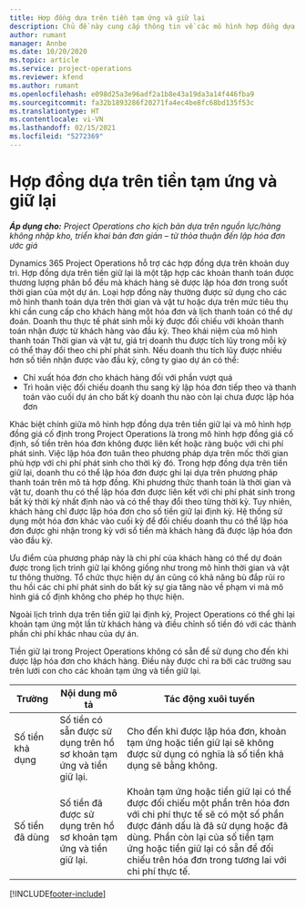 ```yaml
---
title: Hợp đồng dựa trên tiền tạm ứng và giữ lại
description: Chủ đề này cung cấp thông tin về các mô hình hợp đồng dựa trên tiền giữ lại và khoản tạm ứng trong Project Operations.
author: rumant
manager: Annbe
ms.date: 10/20/2020
ms.topic: article
ms.service: project-operations
ms.reviewer: kfend
ms.author: rumant
ms.openlocfilehash: e098d25a3e96adf2a1b8e43a19da3a14f446fba9
ms.sourcegitcommit: fa32b1893286f20271fa4ec4be8fc68bd135f53c
ms.translationtype: HT
ms.contentlocale: vi-VN
ms.lasthandoff: 02/15/2021
ms.locfileid: "5272369"
---
```

# <a name="advances-and-retainer-based-contracts"></a>Hợp đồng dựa trên tiền tạm ứng và giữ lại


_**Áp dụng cho:** Project Operations cho kịch bản dựa trên nguồn lực/hàng không nhập kho, triển khai bản đơn giản – từ thỏa thuận đến lập hóa đơn ước giá_

Dynamics 365 Project Operations hỗ trợ các hợp đồng dựa trên khoản duy trì. Hợp đồng dựa trên tiền giữ lại là một tập hợp các khoản thanh toán được thương lượng phân bổ đều mà khách hàng sẽ được lập hóa đơn trong suốt thời gian của một dự án. Loại hợp đồng này thường được sử dụng cho các mô hình thanh toán dựa trên thời gian và vật tư hoặc dựa trên mức tiêu thụ khi cần cung cấp cho khách hàng một hóa đơn và lịch thanh toán có thể dự đoán. Doanh thu thực tế phát sinh mỗi kỳ được đối chiếu với khoản thanh toán nhận được từ khách hàng vào đầu kỳ. Theo khái niệm của mô hình thanh toán Thời gian và vật tư, giá trị doanh thu được tích lũy trong mỗi kỳ có thể thay đổi theo chi phí phát sinh. Nếu doanh thu tích lũy được nhiều hơn số tiền nhận được vào đầu kỳ, công ty giao dự án có thể:

- Chỉ xuất hóa đơn cho khách hàng đối với phần vượt quá 
- Trì hoãn việc đối chiếu doanh thu sang kỳ lập hóa đơn tiếp theo và thanh toán vào cuối dự án cho bất kỳ doanh thu nào còn lại chưa được lập hóa đơn

Khác biệt chính giữa mô hình hợp đồng dựa trên tiền giữ lại và mô hình hợp đồng giá cố định trong Project Operations là trong mô hình hợp đồng giá cố định, số tiền trên hóa đơn không được liên kết hoặc ràng buộc với chi phí phát sinh. Việc lập hóa đơn tuân theo phương pháp dựa trên mốc thời gian phù hợp với chi phí phát sinh cho thời kỳ đó. Trong hợp đồng dựa trên tiền giữ lại, doanh thu có thể lập hóa đơn được ghi lại dựa trên phương pháp thanh toán trên mô tả hợp đồng. Khi phương thức thanh toán là thời gian và vật tư, doanh thu có thể lập hóa đơn được liên kết với chi phí phát sinh trong bất kỳ thời kỳ nhất định nào và có thể thay đổi theo từng thời kỳ. Tuy nhiên, khách hàng chỉ được lập hóa đơn cho số tiền giữ lại định kỳ. Hệ thống sử dụng một hóa đơn khác vào cuối kỳ để đối chiếu doanh thu có thể lập hóa đơn được ghi nhận trong kỳ với số tiền mà khách hàng đã được lập hóa đơn vào đầu kỳ.

Ưu điểm của phương pháp này là chi phí của khách hàng có thể dự đoán được trong lịch trình giữ lại không giống như trong mô hình thời gian và vật tư thông thường. Tổ chức thực hiện dự án cũng có khả năng bù đắp rủi ro thu hồi các chi phí phát sinh do bất kỳ sự gia tăng nào về phạm vi mà mô hình giá cố định không cho phép họ thực hiện.

Ngoài lịch trình dựa trên tiền giữ lại định kỳ, Project Operations có thể ghi lại khoản tạm ứng một lần từ khách hàng và điều chỉnh số tiền đó với các thành phần chi phí khác nhau của dự án.

Tiền giữ lại trong Project Operations không có sẵn để sử dụng cho đến khi được lập hóa đơn cho khách hàng. Điều này được chỉ ra bởi các trường sau trên lưới con cho các khoản tạm ứng và tiền giữ lại.

| Trường | Nội dung mô tả | Tác động xuôi tuyến |
| --- | --- | --- |
| Số tiền khả dụng | Số tiền có sẵn được sử dụng trên hồ sơ khoản tạm ứng và tiền giữ lại. | Cho đến khi được lập hóa đơn, khoản tạm ứng hoặc tiền giữ lại sẽ không được sử dụng có nghĩa là số tiền khả dụng sẽ bằng không. |
| Số tiền đã dùng | Số tiền đã được sử dụng trên hồ sơ khoản tạm ứng và tiền giữ lại. | Khoản tạm ứng hoặc tiền giữ lại có thể được đối chiếu một phần trên hóa đơn với chi phí thực tế sẽ có một số phần được đánh dấu là đã sử dụng hoặc đã dùng. Phần còn lại của số tiền tạm ứng hoặc tiền giữ lại có sẵn để đối chiếu trên hóa đơn trong tương lai với chi phí thực tế. |


[!INCLUDE[footer-include](../../includes/footer-banner.md)]